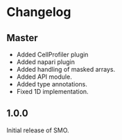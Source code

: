 # Changelog

## Master

- Added CellProfiler plugin
- Added napari plugin
- Added handling of masked arrays.
- Added API module.
- Added type annotations.
- Fixed 1D implementation.

## 1.0.0

Initial release of SMO.
